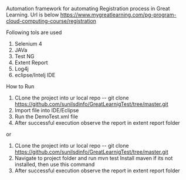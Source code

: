 Automation framework for automating Registration process in Great Learning. Url is below
https://www.mygreatlearning.com/pg-program-cloud-computing-course/registration

Following tols are used
1. Selenium 4
2. JAVa
3. Test NG
4. Extent Report
5. Log4j
6. eclipse/Intelj IDE

How to Run
1. CLone the project into ur local repo -- git clone https://github.com/sunilsdinfo/GreatLearnigTest/tree/master.git
2. Import file into IDE/Eclipse
3. Run the DemoTest.xml file
4. After successful execution observe the report in extent report folder

or
1. CLone the project into ur local repo -- git clone https://github.com/sunilsdinfo/GreatLearnigTest/tree/master.git
2. Navigate to project folder and run  mvn test    Install maven if its not installed, then use this command
3. After successful execution observe the report in extent report folder




